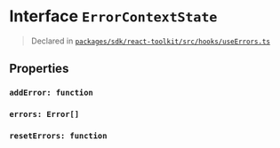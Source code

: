 # Interface `ErrorContextState`
> Declared in [`packages/sdk/react-toolkit/src/hooks/useErrors.ts`]()


## Properties
### `addError: function`
### `errors: Error[]`
### `resetErrors: function`